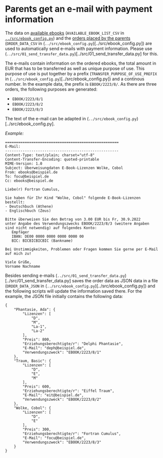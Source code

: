# Parents get an e-mail with payment information

The data on [available ebooks](A_provide_available_books.md) (`AVAILABLE_EBOOK_LIST_CSV` in [`../src/ebook_config.py`](../src/ebook_config.py)) and the [orders placed by the parents](B_parents_poll.md) (`ORDER_DATA_CSV` in (`../src/ebook_config.py`)[../src/ebook_config.py]) are used to automatically send e-mails with payment information. Please use (`../src/01_send_transfer_data.py`)[../src/01_send_transfer_data.py] for this.

The e-mails contain information on the ordered ebooks, the total amount in EUR that has to be transferred as well as unique purpose of use. This purpose of use is put together by a prefix (`TRANSFER_PURPOSE_OF_USE_PREFIX` in (`../src/ebook_config.py`)[../src/ebook_config.py]) and a continous number. In the example data, the prefix is `EBOOK/2223/8/`. As there are three orders, the following purposes are generated:
* `EBOOK/2223/8/1`
* `EBOOK/2223/8/2`
* `EBOOK/2223/8/3`

The text of the e-mail can be adapted in (`../src/ebook_config.py`)[../src/ebook_config.py].

*Example:*
```
====================================================
E-Mail:
----------------------------------------------------
Content-Type: text/plain; charset="utf-8"
Content-Transfer-Encoding: quoted-printable
MIME-Version: 1.0
Subject: Überweisungdaten E-Book-Lizenzen Wolke, Cobol
From: ebooks@beispiel.de
To: focu@beispiel.de
Cc: ebooks@beispiel.de

Liebe(r) Fortran Cumulus,

Sie haben für Ihr Kind "Wolke, Cobol" folgende E-Book-Lizenzen bestellt:
- Deutschbuch (Athene)
- Englischbuch (Zeus)

Bitte überweisen Sie den Betrag von 3.00 EUR bis Fr, 30.9.2022
unter Angabe des Verwendungszwecks EBOOK/2223/8/3 (weitere Angaben sind nicht notwendig) auf folgendes Konto:
   Empfäger
   IBAN: DE00 0000 0000 0000 0000 00
   BIC: BICBICBICBIC (Bankname)

Bei Unstimmigkeiten, Problemen oder Fragen kommen Sie gerne per E-Mail auf mich zu!

Viele Grüße,
Vorname Nachname
```

Besides sending e-mails (`../src/01_send_transfer_data.py`)[../src/01_send_transfer_data.py] saves the order data as JSON data in a file (`ORDER_DATA_JSON` in (`../src/ebook_config.py`)[../src/ebook_config.py]) and the following scripts will update the information saved there. For the example, the JSON file initially contains the following data:

```
{
    "Phantasie, Ada": {
        "Lizenzen": [
            "D",
            "M",
            "La-1",
            "La-2"
        ],
        "Preis": 800,
        "Erziehungsberechtigte/r": "Delphi Phantasie",
        "E-Mail": "deph@beispiel.de",
        "Verwendungszweck": "EBOOK/2223/8/1"
    },
    "Traum, Basic": {
        "Lizenzen": [
            "D",
            "E",
            "M"
        ],
        "Preis": 600,
        "Erziehungsberechtigte/r": "Eiffel Traum",
        "E-Mail": "eit@beispiel.de",
        "Verwendungszweck": "EBOOK/2223/8/2"
    },
    "Wolke, Cobol": {
        "Lizenzen": [
            "D",
            "E"
        ],
        "Preis": 300,
        "Erziehungsberechtigte/r": "Fortran Cumulus",
        "E-Mail": "focu@beispiel.de",
        "Verwendungszweck": "EBOOK/2223/8/3"
    }
}
```
